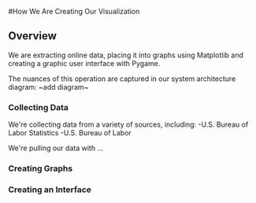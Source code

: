 #How We Are Creating Our Visualization

## Overview
We are extracting online data, placing it into graphs using Matplotlib and creating a graphic user interface with Pygame.

The nuances of this operation are captured in our system architecture diagram:
~add diagram~

### Collecting Data
We're collecting data from a variety of sources, including:
-U.S. Bureau of Labor Statistics
-U.S. Bureau of Labor

We're pulling our data with ...

### Creating Graphs
### Creating an Interface
